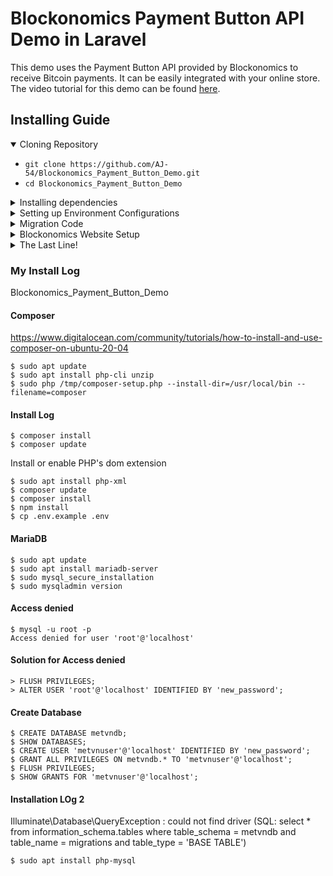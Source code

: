 # Blockonomics Payment Button API Demo in Laravel

This demo uses the Payment Button API provided by Blockonomics to receive Bitcoin payments. It can be easily integrated with your online store. The video tutorial for this demo can be found [here]( https://www.youtube.com/watch?v=1sE2r5tDkNY).

## Installing Guide

<details open>
<summary> Cloning Repository </summary>

* `git clone https://github.com/AJ-54/Blockonomics_Payment_Button_Demo.git`
* `cd Blockonomics_Payment_Button_Demo`

</details>

<details>
<summary> Installing dependencies </summary>

* `composer install`
* `npm install`
* `cp .env.example .env`
* `php artisan key:generate`
* By now, you have installed all the dependencies and also created copy of the .env file.

</details>

<details>
<summary> Setting up Environment Configurations </summary>

* In the .env file, add database information to allow Laravel to connect to the database, fill in the `DB_HOST`, `DB_PORT`, `DB_DATABASE`, `DB_USERNAME`, and `DB_PASSWORD` options to match the credentials of the local database you created. 
* Place your Blockonomics API Key in the `Blockonomics_API` field. This will allow us to run migrations in the next step.

</details>

<details>
<summary> Migration Code </summary>

* `php artisan migrate`
* `php artisan storage:link`

</details>

<details>
<summary> Blockonomics Website Setup </summary>

* Create your Blockonomics Account- [here](https://www.blockonomics.co/merchants?ref=hPga3rGcrDj45w1C2jzkDMUPGBkCRYxNE6)
* Create your payment button from [here](https://www.blockonomics.co/merchants) by going to PAYMENT BUTTONS/URL tab. Get the button code to paste in the html page from step 01.
* Head to [this line](https://github.com/AJ-54/Blockonomics_Payment_Button_Demo/blob/main/resources/views/home.blade.php#L44) and replace the payment button code with your code.
* Go to `OPTIONS` in the PAYMENT BUTTONS/URL tab on [this page](https://www.blockonomics.co/merchants#/page3). You need to setup the `ORDER HOOK URL` and `Redirection URL`.
* To test the code locally, follow instructions from [this](https://www.youtube.com/watch?v=6Ydk32avIgo) video and make sure to place the `<domain>/receive` as your order hook url and `<domain>/home` as redirection url. Here `<domain>` is the domain you get from reverse proxy (Ngrok/localtunnel).
* Please make sure you are using `http` and not `https`. Your domain would be in `https` but place `http` URL in the order hook url and redirection url. 
* Make sure to save your changes!

</details>

<details>
<summary> The Last Line! </summary>

* `php artisan serve`

<p> Now you are all set to locally run the demo! </p>

</details>


### My Install Log

Blockonomics_Payment_Button_Demo

#### Composer
https://www.digitalocean.com/community/tutorials/how-to-install-and-use-composer-on-ubuntu-20-04
```
$ sudo apt update
$ sudo apt install php-cli unzip
$ sudo php /tmp/composer-setup.php --install-dir=/usr/local/bin --filename=composer
```
#### Install Log
```
$ composer install
$ composer update
```
 Install or enable PHP's dom extension
 ```
 $ sudo apt install php-xml
 $ composer update
 $ composer install
 $ npm install
 $ cp .env.example .env
 ```
#### MariaDB
```
$ sudo apt update
$ sudo apt install mariadb-server
$ sudo mysql_secure_installation
$ sudo mysqladmin version
```
#### Access denied
```
$ mysql -u root -p
Access denied for user 'root'@'localhost'
```

#### Solution for Access denied
```
> FLUSH PRIVILEGES;
> ALTER USER 'root'@'localhost' IDENTIFIED BY 'new_password';
```

#### Create Database
```
$ CREATE DATABASE metvndb;
$ SHOW DATABASES;
$ CREATE USER 'metvnuser'@'localhost' IDENTIFIED BY 'new_password';
$ GRANT ALL PRIVILEGES ON metvndb.* TO 'metvnuser'@'localhost';
$ FLUSH PRIVILEGES;
$ SHOW GRANTS FOR 'metvnuser'@'localhost';
```

#### Installation LOg 2
Illuminate\Database\QueryException  : could not find driver (SQL: select * from information_schema.tables where table_schema = metvndb and table_name = migrations and table_type = 'BASE TABLE')
```
$ sudo apt install php-mysql
```
